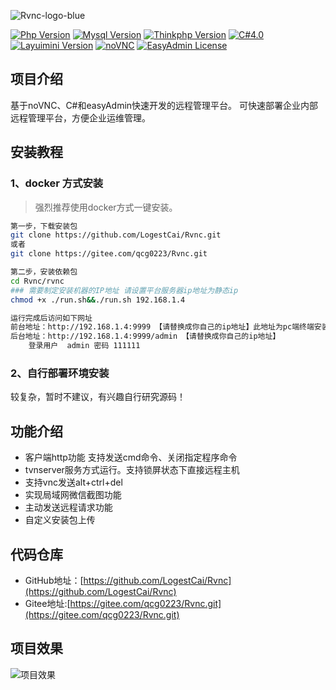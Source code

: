 ![Rvnc-logo-blue](http://img.52qcg.cn/books_markdown/Rvnc-logo-blue.png)

[![Php Version](https://img.shields.io/badge/php-%3E=7.1.0-brightgreen.svg?maxAge=2592000&color=yellow)](https://github.com/php/php-src)
[![Mysql Version](https://img.shields.io/badge/mysql-%3E=5.7-brightgreen.svg?maxAge=2592000&color=orange)](https://www.mysql.com/)
[![Thinkphp Version](https://img.shields.io/badge/thinkphp-%3E=6.0.2-brightgreen.svg?maxAge=2592000)](https://github.com/top-think/framework)
[![C#4.0](https://img.shields.io/badge/daoNet-%3E=4.0-pink.svg?maxAge=2592000&color=critical)](https://dotnet.microsoft.com/zh-cn/download/dotnet-framework/net40)
[![Layuimini Version](https://img.shields.io/badge/layuimini-%3E=2.0.4.2-brightgreen.svg?maxAge=2592000&color=ff69b4)](https://github.com/zhongshaofa/layuimini)
[![noVNC](https://img.shields.io/badge/noVnc-vnc-blue.svg?maxAge=2592000)](https://github.com/novnc/noVNC)
[![EasyAdmin License](https://img.shields.io/badge/license-MIT-green?maxAge=2592000&color=blue)](http://rvnc.52qcg.cn)

## 项目介绍

基于noVNC、C#和easyAdmin快速开发的远程管理平台。
可快速部署企业内部远程管理平台，方便企业运维管理。

## 安装教程

### 1、docker 方式安装

>强烈推荐使用docker方式一键安装。

```bash
第一步，下载安装包
git clone https://github.com/LogestCai/Rvnc.git
或者
git clone https://gitee.com/qcg0223/Rvnc.git

第二步，安装依赖包
cd Rvnc/rvnc
### 需要制定安装机器的IP地址 请设置平台服务器ip地址为静态ip
chmod +x ./run.sh&&./run.sh 192.168.1.4

运行完成后访问如下网址
前台地址：http://192.168.1.4:9999 【请替换成你自己的ip地址】此地址为pc端终端安装页面
后台地址：http://192.168.1.4:9999/admin 【请替换成你自己的ip地址】
	登录用户  admin 密码 111111

```



### 2、自行部署环境安装

较复杂，暂时不建议，有兴趣自行研究源码！ 
## 功能介绍
- 客户端http功能 支持发送cmd命令、关闭指定程序命令
- tvnserver服务方式运行。支持锁屏状态下直接远程主机
- 支持vnc发送alt+ctrl+del
- 实现局域网微信截图功能
- 主动发送远程请求功能
- 自定义安装包上传

## 代码仓库

* GitHub地址：[https://github.com/LogestCai/Rvnc](https://github.com/LogestCai/Rvnc)
* Gitee地址:[https://gitee.com/qcg0223/Rvnc.git](https://gitee.com/qcg0223/Rvnc.git)

## 项目效果

![项目效果](http://img.52qcg.cn/books_markdown/%E9%A1%B9%E7%9B%AE%E6%95%88%E6%9E%9C.jpg)
